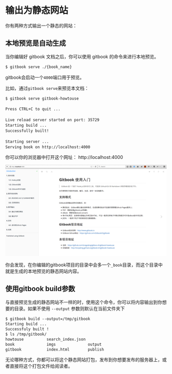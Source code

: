 # 输出为静态网站

你有两种方式输出一个静态的网站：

## 本地预览是自动生成

当你编辑好 gitbook 文档之后，你可以使用 gitbook 的命令来进行本地预览。

```bash
$ gitbook serve ./{book_name}
```

gitbook会启动一个`4000`端口用于预览。

比如，通过`gitbook serve`来预览本文档：

```bash
$ gitbook serve gitbook-howtouse

Press CTRL+C to quit ...

Live reload server started on port: 35729
Starting build ...
Successfully built!

Starting server ...
Serving book on http://localhost:4000
```

你可以你的浏览器中打开这个网址： http://localhost:4000

![gitbook serve preview](../imgs/gitbook_serve.png)

你会发现，在你编辑的gitbook项目的目录中会多一个```_book```目录，而这个目录中就是生成的本地预览的静态网站内容。

## 使用gitbook build参数

与直接预览生成的静态网站不一样的时，使用这个命令，你可以将内容输出到你想要的目录。如果不使用 `--output` 参数则默认在当前文件夹下

```
$ gitbook build --output=/tmp/gitbook
Starting build ...
Successfuly built !
$ ls /tmp/gitbook/
howtouse          search_index.json
book              imgs              output
gitbook           index.html        publish
```

无论哪种方式，你都可以将这个静态网站打包，发布到你想要发布的服务器上，或者直接将这个打包文件给阅读者。
